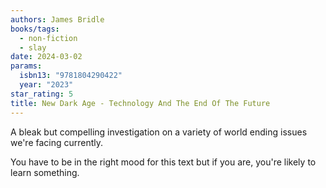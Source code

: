 ```yaml
---
authors: James Bridle
books/tags:
  - non-fiction
  - slay
date: 2024-03-02
params:
  isbn13: "9781804290422"
  year: "2023"
star_rating: 5
title: New Dark Age - Technology And The End Of The Future
---
```


A bleak but compelling investigation on a variety of world ending issues we're
facing currently.

You have to be in the right mood for this text but if you are, you're likely to
learn something.

<!--more-->
